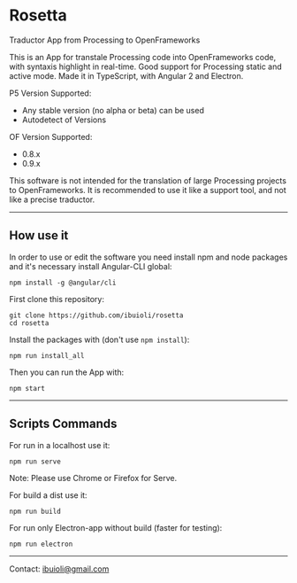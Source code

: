 # Rosetta
Traductor App from Processing to OpenFrameworks

This is an App for transtale Processing code into OpenFrameworks code, with syntaxis highlight in real-time. Good support for Processing static and active mode. Made it in TypeScript, with Angular 2 and Electron.

P5 Version Supported:
  * Any stable version (no alpha or beta) can be used
  * Autodetect of Versions

OF Version Supported:
  * 0.8.x
  * 0.9.x

This software is not intended for the translation of large Processing projects to OpenFrameworks. It is recommended to use it like a support tool, and not like a precise traductor.

---

## How use it

In order to use or edit the software you need install npm and node packages and it's necessary install Angular-CLI global:

```
npm install -g @angular/cli
```

First clone this repository:

```
git clone https://github.com/ibuioli/rosetta
cd rosetta
```

Install the packages with (don't use ```npm install```):

```
npm run install_all
```

Then you can run the App with:

```
npm start
```

---

## Scripts Commands

For run in a localhost use it:

```
npm run serve
```
Note: Please use Chrome or Firefox for Serve.

For build a dist use it:

```
npm run build
```

For run only Electron-app without build (faster for testing):

```
npm run electron
```

---
Contact: ibuioli@gmail.com
